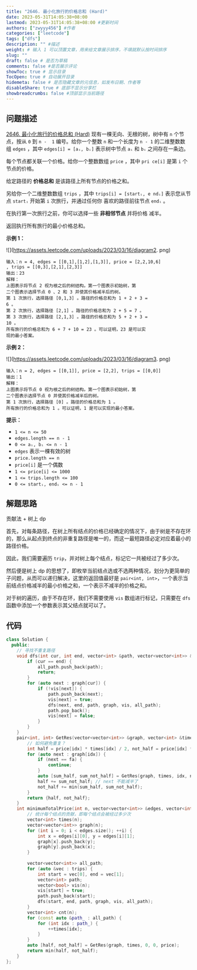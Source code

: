 ```yaml
---
title: "2646. 最小化旅行的价格总和 (Hard)"
date: 2023-05-31T14:05:38+08:00
lastmod: 2023-05-31T14:05:38+08:00 #更新时间
authors: ["zwyyy456"] #作者
categories: ["leetcode"]
tags: ["dfs"]
description: "" #描述
weight: # 输入 1 可以顶置文章，用来给文章展示排序，不填就默认按时间排序
slug: ""
draft: false # 是否为草稿
comments: false #是否展示评论
showToc: true # 显示目录
TocOpen: true # 自动展开目录
hidemeta: false # 是否隐藏文章的元信息，如发布日期、作者等
disableShare: true # 底部不显示分享栏
showbreadcrumbs: false #顶部显示当前路径
---
```

## 问题描述
[2646. 最小化旅行的价格总和 (Hard)](https://leetcode.cn/problems/minimize-the-total-price-of-the-trips/)
现有一棵无向、无根的树，树中有 `n` 个节点，按从 `0` 到 `n - 
1` 编号。给你一个整数 `n` 和一个长度为 `n - 1` 的二维整数数
组 `edges` ，其中 `edges[i] = [aᵢ, bᵢ]` 表示树中节点 `aᵢ` 和
`bᵢ` 之间存在一条边。

每个节点都关联一个价格。给你一个整数数组 `price` ，其中 `pri
ce[i]` 是第 `i` 个节点的价格。

给定路径的 **价格总和** 是该路径上所有节点的价格之和。

另给你一个二维整数数组 `trips` ，其中 `trips[i] = [startᵢ, e
ndᵢ]` 表示您从节点 `startᵢ` 开始第 `i` 次旅行，并通过任何你
喜欢的路径前往节点 `endᵢ` 。

在执行第一次旅行之前，你可以选择一些 **非相邻节点** 并将价格
减半。

返回执行所有旅行的最小价格总和。

**示例 1：**

![](https://assets.leetcode.com/uploads/2023/03/16/diagram2.
png)

```
输入：n = 4, edges = [[0,1],[1,2],[1,3]], price = [2,2,10,6]
, trips = [[0,3],[2,1],[2,3]]
输出：23
解释：
上图表示将节点 2 视为根之后的树结构。第一个图表示初始树，第
二个图表示选择节点 0 、2 和 3 并使其价格减半后的树。
第 1 次旅行，选择路径 [0,1,3] 。路径的价格总和为 1 + 2 + 3 =
6 。
第 2 次旅行，选择路径 [2,1] 。路径的价格总和为 2 + 5 = 7 。
第 3 次旅行，选择路径 [2,1,3] 。路径的价格总和为 5 + 2 + 3 =
10 。
所有旅行的价格总和为 6 + 7 + 10 = 23 。可以证明，23 是可以实
现的最小答案。
```

**示例 2：**

![](https://assets.leetcode.com/uploads/2023/03/16/diagram3.
png)

```
输入：n = 2, edges = [[0,1]], price = [2,2], trips = [[0,0]]
输出：1
解释：
上图表示将节点 0 视为根之后的树结构。第一个图表示初始树，第
二个图表示选择节点 0 并使其价格减半后的树。
第 1 次旅行，选择路径 [0] 。路径的价格总和为 1 。
所有旅行的价格总和为 1 。可以证明，1 是可以实现的最小答案。

```

**提示：**

- `1 <= n <= 50`
- `edges.length == n - 1`
- `0 <= aᵢ, bᵢ <= n - 1`
- `edges` 表示一棵有效的树
- `price.length == n`
- `price[i]` 是一个偶数
- `1 <= price[i] <= 1000`
- `1 <= trips.length <= 100`
- `0 <= startᵢ, endᵢ <= n - 1`

## 解题思路
贡献法 + 树上 dp

首先，对每条路径，在树上所有结点的价格已经确定的情况下，由于树是不存在环的，那么从起点到终点的非重复路径是唯一的，而这一最短路径必定对应着最小的路径价格。

因此，我们需要遍历 `trip`，并对树上每个结点，标记它一共被经过了多少次。

然后便是树上 dp 的思想了，即枚举当前结点选或不选两种情况，划分为更简单的子问题，从而可以递归解决，这里的返回值最好是 `pair<int, int>`，一个表示当前结点价格减半的最小价格之和，一个表示不减半的价格之和。

对于树的遍历，由于不存在环，我们不需要使用 `vis` 数组进行标记，只需要在 `dfs` 函数中添加一个参数表示其父结点就可以了。

## 代码
```cpp
class Solution {
  public:
    // 寻找不重复路径
    void dfs(int cur, int end, vector<int> &path, vector<vector<int>> &graph, vector<bool> &vis, vector<vector<int>> &all_path) {
        if (cur == end) {
            all_path.push_back(path);
            return;
        }
        for (auto next : graph[cur]) {
            if (!vis[next]) {
                path.push_back(next);
                vis[next] = true;
                dfs(next, end, path, graph, vis, all_path);
                path.pop_back();
                vis[next] = false;
            }
        }
    }
    pair<int, int> GetRes(vector<vector<int>> &graph, vector<int> &times, int fa, int idx, vector<int> &price) {
        // 如何避免重复？
        int half = price[idx] * times[idx] / 2, not_half = price[idx] * times[idx];
        for (auto next : graph[idx]) {
            if (next == fa) {
                continue;
            }
            auto [sum_half, sum_not_half] = GetRes(graph, times, idx, next, price);
            half += sum_not_half; // next 不能减半了
            not_half += min(sum_half, sum_not_half);
        }
        return {half, not_half};
    }
    int minimumTotalPrice(int n, vector<vector<int>> &edges, vector<int> &price, vector<vector<int>> &trips) {
        // 统计每个结点的贡献，即每个结点会被经过多少次
        vector<int> times(n);
        vector<vector<int>> graph(n);
        for (int i = 0; i < edges.size(); ++i) {
            int x = edges[i][0], y = edges[i][1];
            graph[x].push_back(y);
            graph[y].push_back(x);
        }
        
        vector<vector<int>> all_path;
        for (auto &vec : trips) {
            int start = vec[0], end = vec[1];
            vector<int> path;
            vector<bool> vis(n);
            vis[start] = true;
            path.push_back(start);
            dfs(start, end, path, graph, vis, all_path);
        }
        vector<int> cnt(n);
        for (const auto &path_ : all_path) {
            for (int idx : path_) {
                ++times[idx];
            }
        }
        auto [half, not_half] = GetRes(graph, times, 0, 0, price);
        return min(half, not_half);
    }
};
```
